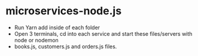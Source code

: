 # microservices-node.js
- Run Yarn add inside of each folder
- Open 3 terminals, cd into each service and start these files/servers with node or nodemon 
- books.js, customers.js and orders.js files.
